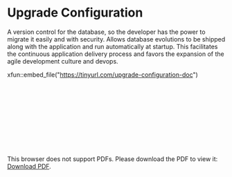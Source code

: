 # Upgrade Configuration

A version control for the database, so the developer has the power to migrate it easily and with security. Allows database evolutions to be shipped along with the application and run automatically at startup. This facilitates the continuous application delivery process and favors the expansion of the agile development culture and devops.

xfun::embed_file("https://tinyurl.com/upgrade-configuration-doc")

<object data="https://tinyurl.com/upgrade-configuration-doc" type="application/pdf" width="700px" height="700px">
    <embed src="https://tinyurl.com/upgrade-configuration-doc">
        <p>This browser does not support PDFs. Please download the PDF to view it: <a href="https://tinyurl.com/upgrade-configuration-doc">Download PDF</a>.</p>
    </embed>
</object>
